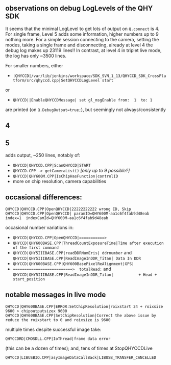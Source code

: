 ## observations on debug LogLevels of the QHY SDK


It seems that the minimal LogLevel to get lots of output on `Q.connect` is 4. For single frame, Level 5 adds some information, higher numbers up to 9 nothing more. For a simple session connecting to the camera, setting the modes, taking a single frame and disconnecting, already at level 4 the debug log makes up 23119 lines!! In contrast, at level 4 in triplet live mode, the log has only ~3500 lines.

For smaller numbers, either

- `|QHYCCD|/var/lib/jenkins/workspace/SDK_SVN_1_13/QHYCCD_SDK_CrossPlatform/src/qhyccd.cpp|SetQHYCCDLogLevel start`

or

- `QHYCCD||EnableQHYCCDMessage| set gl_msgEnable from:  1  to: 1`

are printed (on `Q.DebugOutput=true;`), but seemingly not always/consistently

## 4

## 5

adds output, ~250 lines, notably of:

- `QHYCCD|QHYCCD.CPP|ScanQHYCCD|START`
- `QHYCCD.CPP -> getCameraList()` *[only up to 9 possible?]*
- `QHYCCD|QHY600M.CPP|IsChipHasFunction|controlID`
- more on chip resolution, camera capabilities


## occasional differences:

```
QHYCCD|QHYCCD.CPP|OpenQHYCCD|22222222222 wrong ID, Skip
QHYCCD|QHYCCD.CPP|OpenQHYCCD| paramID=QHY600M-aa1c6f4fab9d48eab     index=1  indexCamId=QHY600M-aa1c6f4fab9d48eab
```

occasional number variations in:

- `QHYCCD|QHYCCD.CPP|OpenQHYCCD|===========>`
- `QHYCCD|QHY600BASE.CPP|ThreadCountExposureTime|Time after execution of the first command`
- `QHYCCD|QHY5IIIBASE.CPP|readDDRNumEris| ddrnumber` and `QHYCCD|QHY5IIIBASE.CPP|ReadImageInDDR_Titan| Data In DDR`
- `QHYCCD|QHY600BASE.CPP|QHY600BasePixelReAlignment|GPS|`
- `==========================>  totalRead:`
   and
  `QHYCCD|QHY5IIIBASE.CPP|ReadImageInDDR_Titan|           + Head +     start_position`

## notable messages in live mode

```
QHYCCD|QHY600BASE.CPP|ERROR:SetChipResolution|roixstart 24 + roixsize 9600 > chipoutputsizex 9600
QHYCCD|QHY600BASE.CPP|SetChipResolution|Correct the above issue by reduce the roixstart to 0 and roixsize is 9600
```

multiple times despite successful image take:

```
QHYCCDRD|CMOSDLL.CPP|IoThread|frame data error
```
(this can be a dozen of times); and, tens of times at StopQHYCCDLive

```
QHYCCD|LIBUSBIO.CPP|asyImageDataCallBack|LIBUSB_TRANSFER_CANCELLED
```
